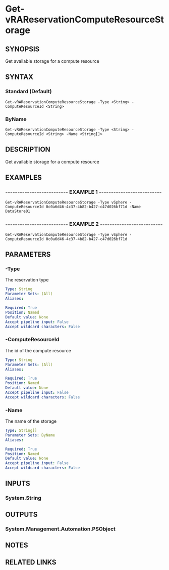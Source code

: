 # Get-vRAReservationComputeResourceStorage

## SYNOPSIS
Get available storage for a compute resource

## SYNTAX

### Standard (Default)
```
Get-vRAReservationComputeResourceStorage -Type <String> -ComputeResourceId <String>
```

### ByName
```
Get-vRAReservationComputeResourceStorage -Type <String> -ComputeResourceId <String> -Name <String[]>
```

## DESCRIPTION
Get available storage for a compute resource

## EXAMPLES

### -------------------------- EXAMPLE 1 --------------------------
```
Get-vRAReservationComputeResourceStorage -Type vSphere -ComputeResourceId 0c0a6d46-4c37-4b82-b427-c47d026bf71d -Name DataStore01
```

### -------------------------- EXAMPLE 2 --------------------------
```
Get-vRAReservationComputeResourceStorage -Type vSphere -ComputeResourceId 0c0a6d46-4c37-4b82-b427-c47d026bf71d
```

## PARAMETERS

### -Type
The reservation type

```yaml
Type: String
Parameter Sets: (All)
Aliases: 

Required: True
Position: Named
Default value: None
Accept pipeline input: False
Accept wildcard characters: False
```

### -ComputeResourceId
The id of the compute resource

```yaml
Type: String
Parameter Sets: (All)
Aliases: 

Required: True
Position: Named
Default value: None
Accept pipeline input: False
Accept wildcard characters: False
```

### -Name
The name of the storage

```yaml
Type: String[]
Parameter Sets: ByName
Aliases: 

Required: True
Position: Named
Default value: None
Accept pipeline input: False
Accept wildcard characters: False
```

## INPUTS

### System.String

## OUTPUTS

### System.Management.Automation.PSObject

## NOTES

## RELATED LINKS

